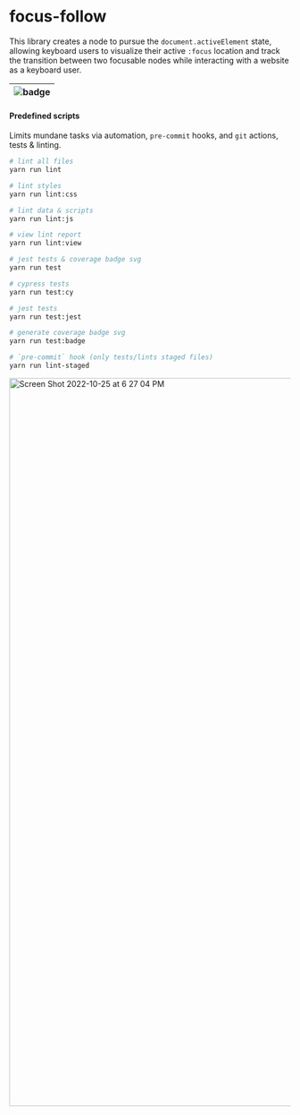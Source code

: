 # focus-follow

This library creates a node to pursue the `document.activeElement`
state, allowing keyboard users to visualize their active `:focus`
location and track the transition between two focusable nodes while
interacting with a website as a keyboard user.

| ![badge](https://user-images.githubusercontent.com/984251/197894794-eed8b6b3-73b5-4357-b870-064e6f57fa19.svg) |
| ------------------------------------------------------------------------------------------------------------- |

#### Predefined scripts

Limits mundane tasks via automation, `pre-commit` hooks, and `git`
actions, tests & linting.

```sh
# lint all files
yarn run lint

# lint styles
yarn run lint:css

# lint data & scripts
yarn run lint:js

# view lint report
yarn run lint:view

# jest tests & coverage badge svg
yarn run test

# cypress tests
yarn run test:cy

# jest tests
yarn run test:jest

# generate coverage badge svg
yarn run test:badge

# `pre-commit` hook (only tests/lints staged files)
yarn run lint-staged
```

<img width="1301" alt="Screen Shot 2022-10-25 at 6 27 04 PM" src="https://user-images.githubusercontent.com/984251/197893899-1ddfc480-d35f-45f1-aaf2-727576b57e2e.png">
